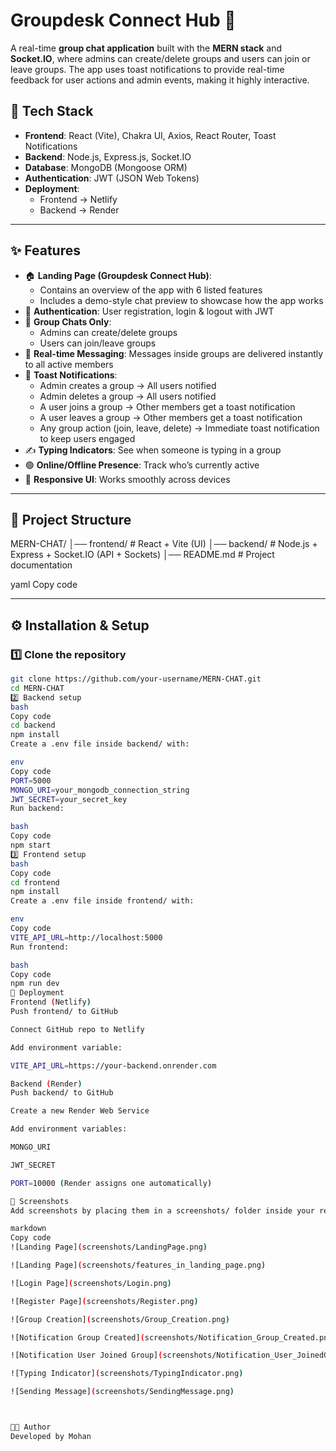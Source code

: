 # Groupdesk Connect Hub 💬  

A real-time **group chat application** built with the **MERN stack** and **Socket.IO**, where admins can create/delete groups and users can join or leave groups. The app uses toast notifications to provide real-time feedback for user actions and admin events, making it highly interactive.  

## 🚀 Tech Stack  
- **Frontend**: React (Vite), Chakra UI, Axios, React Router, Toast Notifications  
- **Backend**: Node.js, Express.js, Socket.IO  
- **Database**: MongoDB (Mongoose ORM)  
- **Authentication**: JWT (JSON Web Tokens)  
- **Deployment**:  
  - Frontend → Netlify  
  - Backend → Render  

---

## ✨ Features  
- 🏠 **Landing Page (Groupdesk Connect Hub)**:  
  - Contains an overview of the app with 6 listed features  
  - Includes a demo-style chat preview to showcase how the app works  
- 🔐 **Authentication**: User registration, login & logout with JWT  
- 👥 **Group Chats Only**:  
  - Admins can create/delete groups  
  - Users can join/leave groups  
- 💬 **Real-time Messaging**: Messages inside groups are delivered instantly to all active members  
- 📢 **Toast Notifications**:  
  - Admin creates a group → All users notified  
  - Admin deletes a group → All users notified  
  - A user joins a group → Other members get a toast notification  
  - A user leaves a group → Other members get a toast notification  
  - Any group action (join, leave, delete) → Immediate toast notification to keep users engaged  
- ✍️ **Typing Indicators**: See when someone is typing in a group  
- 🟢 **Online/Offline Presence**: Track who’s currently active  
- 📱 **Responsive UI**: Works smoothly across devices  

---

## 📂 Project Structure  
MERN-CHAT/
│── frontend/ # React + Vite (UI)
│── backend/ # Node.js + Express + Socket.IO (API + Sockets)
│── README.md # Project documentation

yaml
Copy code

---

## ⚙️ Installation & Setup  

### 1️⃣ Clone the repository  
```bash
git clone https://github.com/your-username/MERN-CHAT.git
cd MERN-CHAT
2️⃣ Backend setup
bash
Copy code
cd backend
npm install
Create a .env file inside backend/ with:

env
Copy code
PORT=5000
MONGO_URI=your_mongodb_connection_string
JWT_SECRET=your_secret_key
Run backend:

bash
Copy code
npm start
3️⃣ Frontend setup
bash
Copy code
cd frontend
npm install
Create a .env file inside frontend/ with:

env
Copy code
VITE_API_URL=http://localhost:5000
Run frontend:

bash
Copy code
npm run dev
🚀 Deployment
Frontend (Netlify)
Push frontend/ to GitHub

Connect GitHub repo to Netlify

Add environment variable:

VITE_API_URL=https://your-backend.onrender.com

Backend (Render)
Push backend/ to GitHub

Create a new Render Web Service

Add environment variables:

MONGO_URI

JWT_SECRET

PORT=10000 (Render assigns one automatically)

📸 Screenshots
Add screenshots by placing them in a screenshots/ folder inside your repo. Example:

markdown
Copy code
![Landing Page](screenshots/LandingPage.png)

![Landing Page](screenshots/features_in_landing_page.png)

![Login Page](screenshots/Login.png)

![Register Page](screenshots/Register.png)

![Group Creation](screenshots/Group_Creation.png)

![Notification Group Created](screenshots/Notification_Group_Created.png)

![Notification User Joined Group](screenshots/Notification_User_JoinedGroup.png)

![Typing Indicator](screenshots/TypingIndicator.png)

![Sending Message](screenshots/SendingMessage.png)



👨‍💻 Author
Developed by Mohan
